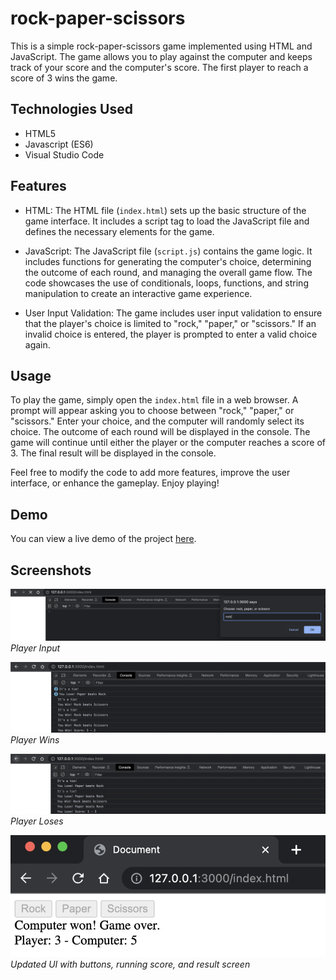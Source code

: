 # rock-paper-scissors

This is a simple rock-paper-scissors game implemented using HTML and JavaScript. The game allows you to play against the computer and keeps track of your score and the computer's score. The first player to reach a score of 3 wins the game.

## Technologies Used
- HTML5
- Javascript (ES6)
- Visual Studio Code

## Features

- HTML: The HTML file (`index.html`) sets up the basic structure of the game interface. It includes a script tag to load the JavaScript file and defines the necessary elements for the game.

- JavaScript: The JavaScript file (`script.js`) contains the game logic. It includes functions for generating the computer's choice, determining the outcome of each round, and managing the overall game flow. The code showcases the use of conditionals, loops, functions, and string manipulation to create an interactive game experience.

- User Input Validation: The game includes user input validation to ensure that the player's choice is limited to "rock," "paper," or "scissors." If an invalid choice is entered, the player is prompted to enter a valid choice again.

## Usage

To play the game, simply open the `index.html` file in a web browser. A prompt will appear asking you to choose between "rock," "paper," or "scissors." Enter your choice, and the computer will randomly select its choice. The outcome of each round will be displayed in the console. The game will continue until either the player or the computer reaches a score of 3. The final result will be displayed in the console.

Feel free to modify the code to add more features, improve the user interface, or enhance the gameplay. Enjoy playing!

## Demo

You can view a live demo of the project [here](https://anthonynguyent.github.io/rock-paper-scissors/).

## Screenshots

![Player Input](screenshots/input.png)
*Player Input*

![Player Win](screenshots/win.png)
*Player Wins*

![Player Lose](screenshots/lose.png)
*Player Loses*

![Updated UI](screenshots/updatedUI.png)
*Updated UI with buttons, running score, and result screen*
